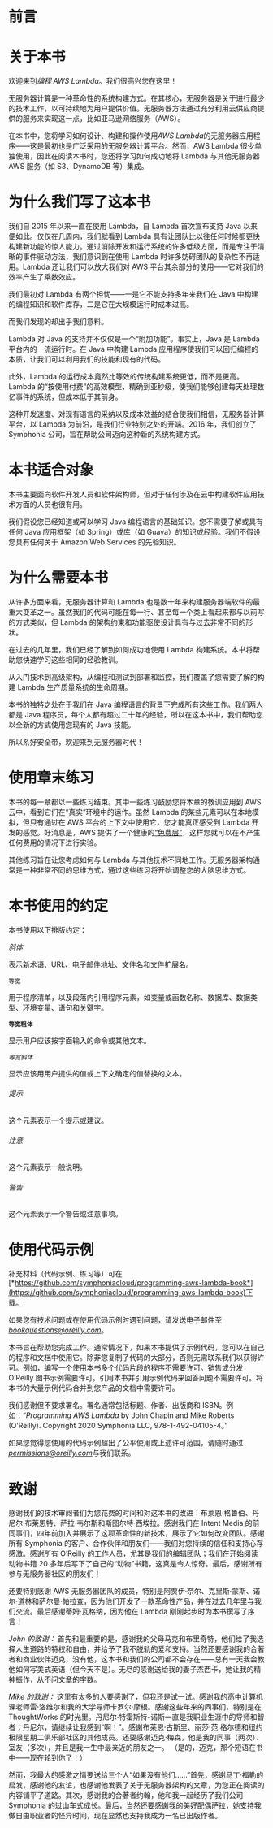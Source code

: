 # 前言

# 关于本书

欢迎来到*编程 AWS Lambda*。我们很高兴您在这里！

无服务器计算是一种革命性的系统构建方式。在其核心，无服务器是关于进行最少的技术工作，以可持续地为用户提供价值。无服务器方法通过充分利用云供应商提供的服务来实现这一点，比如亚马逊网络服务（AWS）。

在本书中，您将学习如何设计、构建和操作使用*AWS Lambda*的无服务器应用程序——这是最初也是广泛采用的无服务器计算平台。然而，AWS Lambda 很少单独使用，因此在阅读本书时，您还将学习如何成功地将 Lambda 与其他无服务器 AWS 服务（如 S3、DynamoDB 等）集成。

# 为什么我们写了这本书

我们自 2015 年以来一直在使用 Lambda，自 Lambda 首次宣布支持 Java 以来便如此。仅仅在几周内，我们就看到 Lambda 具有让团队比以往任何时候都更快构建新功能的惊人能力。通过消除开发和运行系统的许多低级方面，而是专注于清晰的事件驱动方法，我们意识到在使用 Lambda 时许多妨碍团队的复杂性不再适用。Lambda 还让我们可以放大我们对 AWS 平台其余部分的使用——它对我们的效率产生了乘数效应。

我们最初对 Lambda 有两个担忧——一是它不能支持多年来我们在 Java 中构建的编程知识和软件库存，二是它在大规模运行时成本过高。

而我们发现的却出乎我们意料。

Lambda 对 Java 的支持并不仅仅是一个“附加功能”。事实上，Java 是 Lambda 平台内的一流运行时。在 Java 中构建 Lambda 应用程序使我们可以回归编程的本质，让我们可以利用我们的技能和现有的代码。

此外，Lambda 的运行成本竟然比等效的传统构建系统更低，而不是更高。Lambda 的“按使用付费”的高效模型，精确到亚秒级，使我们能够创建每天处理数亿事件的系统，但成本低于其前身。

这种开发速度、对现有语言的采纳以及成本效益的结合使我们相信，无服务器计算平台，以 Lambda 为前沿，是我们行业特别之处的开端。2016 年，我们创立了 Symphonia 公司，旨在帮助公司迈向这种新的系统构建方式。

# 本书适合对象

本书主要面向软件开发人员和软件架构师，但对于任何涉及在云中构建软件应用技术方面的人员也很有用。

我们假设您已经知道或可以学习 Java 编程语言的基础知识。您不需要了解或具有任何 Java 应用框架（如 Spring）或库（如 Guava）的知识或经验。我们不假设您具有任何关于 Amazon Web Services 的先验知识。

# 为什么需要本书

从许多方面来看，无服务器计算和 Lambda 也是数十年来构建服务器端软件的最重大变革之一。虽然我们的代码可能在每一行、甚至每一个类上看起来都与以前写的方式类似，但 Lambda 的架构约束和功能驱使设计具有与过去非常不同的形状。

在过去的几年里，我们已经了解到如何成功地使用 Lambda 构建系统。本书将帮助您快速学习这些相同的经验教训。

从入门技术到高级架构，从编程和测试到部署和监控，我们覆盖了您需要了解的构建 Lambda 生产质量系统的生命周期。

本书的独特之处在于我们在 Java 编程语言的背景下完成所有这些工作。我们两人都是 Java 程序员，每个人都有超过二十年的经验，所以在这本书中，我们帮助您以全新的方式使用您现有的 Java 技能。

所以系好安全带，欢迎来到无服务器时代！

# 使用章末练习

本书的每一章都以一些练习结束。其中一些练习鼓励您将本章的教训应用到 AWS 云中，看到它们在“真实”环境中的运作。虽然 Lambda 的某些元素可以在本地模拟，但只有通过在 AWS 平台的上下文中使用它，您才能真正感受到 Lambda 开发的感觉。好消息是，AWS 提供了一个健康的[“免费层”](https://aws.amazon.com/free)，这样您就可以在不产生任何费用的情况下进行实验。

其他练习旨在让您考虑如何与 Lambda 与其他技术不同地工作。无服务器架构通常是一种非常不同的思维方式，通过这些练习将开始调整您的大脑思维方式。

# 本书使用的约定

本书使用以下排版约定：

*斜体*

表示新术语、URL、电子邮件地址、文件名和文件扩展名。

`等宽`

用于程序清单，以及段落内引用程序元素，如变量或函数名称、数据库、数据类型、环境变量、语句和关键字。

**`等宽粗体`**

显示用户应该按字面输入的命令或其他文本。

*`等宽斜体`*

显示应该用用户提供的值或上下文确定的值替换的文本。

###### 提示

这个元素表示一个提示或建议。

###### 注意

这个元素表示一般说明。

###### 警告

这个元素表示一个警告或注意事项。

# 使用代码示例

补充材料（代码示例、练习等）可在[*https://github.com/symphoniacloud/programming-aws-lambda-book*](https://github.com/symphoniacloud/programming-aws-lambda-book)下载。

如果您有技术问题或在使用代码示例时遇到问题，请发送电子邮件至*bookquestions@oreilly.com*。

本书旨在帮助您完成工作。通常情况下，如果本书提供了示例代码，您可以在自己的程序和文档中使用它。除非您复制了代码的大部分，否则无需联系我们以获得许可。例如，编写一个使用本书多个代码片段的程序不需要许可。销售或分发 O’Reilly 图书示例需要许可。引用本书并引用示例代码来回答问题不需要许可。将本书的大量示例代码合并到您产品的文档中需要许可。

我们感谢但不要求署名。署名通常包括标题、作者、出版商和 ISBN。例如：“*Programming AWS Lambda* by John Chapin and Mike Roberts (O’Reilly). Copyright 2020 Symphonia LLC, 978-1-492-04105-4。”

如果您觉得您使用的代码示例超出了公平使用或上述许可范围，请随时通过*permissions@oreilly.com*与我们联系。

# 致谢

感谢我们的技术审阅者们为您花费的时间和对这本书的改进：布莱恩·格鲁伯、丹尼尔·布莱恩特、萨拉·韦尔斯和斯图尔特·西埃拉。感谢我们在 Intent Media 的前同事们，四年前加入并展示了这项革命性的新技术，展示了它如何改变团队。感谢所有 Symphonia 的客户、合作伙伴和朋友们——我们对您持续的信任和支持心存感激。感谢所有 O’Reilly 的工作人员，尤其是我们的编辑团队；我们在开始阅读动物书籍 20 多年后写下了自己的“动物”书籍，这真是令人惊奇。最后，感谢所有参与无服务器社区的朋友们！

还要特别感谢 AWS 无服务器团队的成员，特别是阿贾伊·奈尔、克里斯·蒙斯、诺尔·道林和萨尔曼·帕拉查，因为他们开发了一款革命性产品，并在过去几年里与我们交流。最后感谢蒂姆·瓦格纳，因为他在 Lambda 刚刚起步时为本书撰写了序言！

*John 的致谢：* 首先和最重要的是，感谢我的父母马克和布里奇特，他们给了我选择人生道路的特权和自由，并给予了我不脱轨的爱和支持。当然还要感谢我的合著者和商业伙伴迈克，没有他，这本书和我们的公司都不会存在——总有一天我会教他如何写美式英语（但今天不是）。无尽的感谢送给我的妻子杰西卡，她让我的精神振作，从不问文章的字数。

*Mike 的致谢：* 这里有太多的人要感谢了，但我还是试一试。感谢我的高中计算机课老师雷·洛维尔和我的大学导师卡罗尔·摩根。感谢这些年来的同事们，特别是在 ThoughtWorks 的时光里。丹尼尔·特霍斯特-诺斯一直是我职业生涯中的导师和智者；丹尼尔，请继续让我感到“啊！”。感谢布莱恩·古斯里、丽莎·范·格尔德和纽约极限星期二俱乐部社区的其他成员。还要感谢迈克·梅森，他是我的同事（两次）、室友（多次），并且是我一生中最亲近的朋友之一。 （是的，迈克，那个短语在书中——现在轮到你了！）

然而，我最大的感激之情要送给三个人“如果没有他们……”首先，感谢马丁·福勒的启发，感谢他的友谊，也感谢他发表了关于无服务器架构的文章，为您正在阅读的内容铺平了道路。其次，感谢我的合著者约翰，他和我一起经历了我们公司 Symphonia 的过山车式成长。最后，当然还要感谢我的美好配偶萨拉，她支持我做自由职业者的怪异时间，现在显然也支持我成为一名已出版作者。
